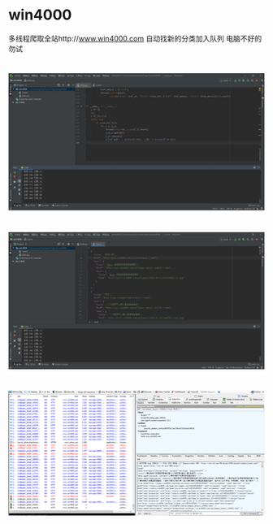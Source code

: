 # win4000
多线程爬取全站http://www.win4000.com
自动找新的分类加入队列
电脑不好的勿试
#
![image](https://github.com/1343890272/win4000/blob/master/1.jpg)
#
![image](https://github.com/1343890272/win4000/blob/master/2.jpg)
#
![image](https://github.com/1343890272/win4000/blob/master/1.gif)
